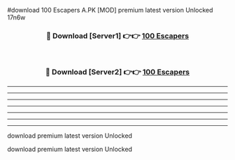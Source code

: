 #download 100 Escapers A.PK [MOD] premium latest version Unlocked 17n6w 



<div align="center">
<h3>🔴 Download [Server1] 👉👉 <a href="https://download1apk.web.app/">100 Escapers</a></h3><br>

<h3>🔴 Download [Server2] 👉👉 <a href="https://download1apk.web.app/">100 Escapers</a></h3>
</div>





----------------------------------------------------------

----------------------------------------------------------

----------------------------------------------------------

----------------------------------------------------------

----------------------------------------------------------

----------------------------------------------------------

----------------------------------------------------------

download premium latest version Unlocked

download premium latest version Unlocked
